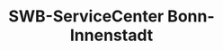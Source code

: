 ---
title: "SWB-ServiceCenter Bonn-Innenstadt"
url: /bonn/swb-servicecenter-bonn-innenstadt/
shop: Tickets
---